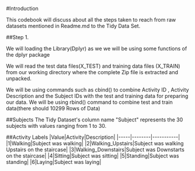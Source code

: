 #Introduction

This codebook will discuss about all the steps taken to reach from raw datasets mentioned in Readme.md to the Tidy Data Set.


##Step 1.

We will loading the Library(Dplyr) as we we will be using some functions of the dplyr package

We will read the test data files(X_TEST) and training data files (X_TRAIN) from our working directory where the complete Zip file is extracted and unpacked.

We will be using commands such as cbind() to combine Activity ID , Activity Description and the Subject IDs with the test and training data for preparing our data. We will be using rbind() command to combine test and train data(there should 10299 Rows of Data)






##Subjects
The Tidy Dataset's column name "Subject" represents the 30 subjects with values ranging from 1 to 30. 

##Activity Labels
|Value|Activity|Description|
|-----|--------|-----------|
|1|Walking|Subject was walking|
|2|Walking_Upstairs|Subject was walking Upstairs on the staircase|
|3|Walking_Downstairs|Subject was Downstarts on the staircase|
|4|Sitting|Subject was sitting|
|5|Standing|Subject was standing|
|6|Laying|Subject was laying|
